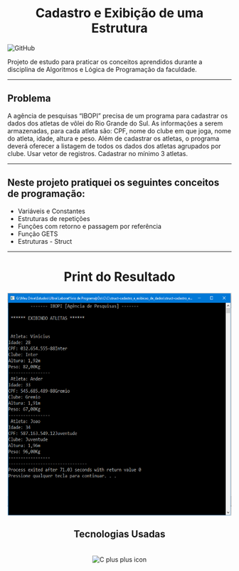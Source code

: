 <h1 align="center">Cadastro e Exibição de uma Estrutura</h1>

![GitHub](https://img.shields.io/github/license/viniciuslemos93/estudos_backend)

Projeto de estudo para praticar os conceitos aprendidos durante a disciplina de Algoritmos e Lógica de Programação da faculdade.
<hr>

<h2>Problema</h1>
A agência de pesquisas “IBOPI” precisa de um programa para cadastrar os
dados dos atletas de vôlei do Rio Grande do Sul. As informações a serem
armazenadas, para cada atleta são: CPF, nome do clube em que joga, nome
do atleta, idade, altura e peso. Além de cadastrar os atletas, o programa
deverá oferecer a listagem de todos os dados dos atletas agrupados por
clube. Usar vetor de registros. Cadastrar no mínimo 3 atletas.

<hr>

<h2> Neste projeto pratiquei os seguintes conceitos de programação: </h2>

- Variáveis e Constantes
- Estruturas de repetições
- Funções com retorno e passagem por referência
- Função GETS
- Estruturas - Struct

<hr>

<h1 align="center">Print do Resultado</h1>
<div align="center">
<img align="center" alt="print do funcionamento do sistema" height="500" width="800" src="print-resultado.PNG">
</div>
<h2 align="center">Tecnologias Usadas</h2>

<div align="center">
     <div style="display: inline_block margin-left:auto margin-rigth:auto"><br>
        <img align="center" alt="C plus plus icon" height="50" width="50" src="https://cdn.jsdelivr.net/gh/devicons/devicon/icons/cplusplus/cplusplus-line.svg">
    </div>
</div>
